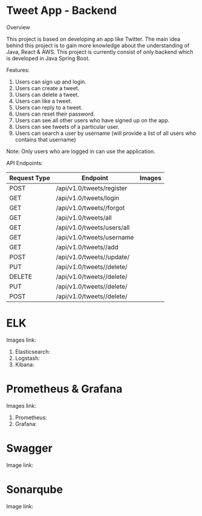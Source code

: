 # Tweet App - Backend

Overview

This project is based on developing an app like Twitter. The main idea behind this project is to gain more knowledge about the understanding of Java, React & AWS. This project is currently consist of only backend which is developed in Java Spring Boot.

Features:

1. Users can sign up and login.
2. Users can create a tweet.
3. Users can delete a tweet.
4. Users can like a tweet.
5. Users can reply to a tweet.
6. Users can reset their password.
7. Users can see all other users who have signed up on the app.
8. Users can see tweets of a particular user.
9. Users can search a user by username (will provide a list of all users who contains that username)

Note: Only users who are logged in can use the application.

API Endpoints:

| Request Type | Endpoint                                | Images |
|--------------|-----------------------------------------|--------|
| POST         | /api/v1.0/tweets/register               |        |
| GET          | /api/v1.0/tweets/login                  |        |
| GET          | /api/v1.0/tweets/<username>/forgot      |        |
| GET          | /api/v1.0/tweets/all                    |        |
| GET          | /api/v1.0/tweets/users/all              |        |
| GET          | /api/v1.0/tweets/username               |        |
| GET          | /api/v1.0/tweets/<username>/add         |        |
| POST         | /api/v1.0/tweets/<username>/update/<id> |        |
| PUT          | /api/v1.0/tweets/<username>/delete/<id> |        |
| DELETE       | /api/v1.0/tweets/<username>/delete/<id> |        |
| PUT          | /api/v1.0/tweets/<username>/delete/<id> |        |
| POST         | /api/v1.0/tweets/<username>/delete/<id> |        |

# ELK

Images link:
1. Elasticsearch: 
2. Logstash: 
3. Kibana: 

# Prometheus & Grafana

Images link:
1. Prometheus: 
2. Grafana: 

# Swagger

Image link: 

# Sonarqube

Image link: 












